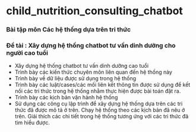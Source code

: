 # child_nutrition_consulting_chatbot

### Bài tập môn Các hệ thống dựa trên tri thức
### Đề tài : Xây dựng hệ thống chatbot tư vấn dinh dưỡng cho người cao tuổi
* Xây dựng hệ thống chatbot tư vấn dinh dưỡng cao tuổi
* Trình bày các kiến thức chuyên môn liên quan đến hệ thống này
* Trình bày về dữ liệu được sử dụng trong hệ thống
* Trình bày các luật/cases/các mối liên kết thông tin được sử dụng để kết nối các tri thức trong hệ thống nhằm thực hiện được bài toán đặt ra.
* Trình bày các kịch bản vận hành hệ thống
* Sử dụng các công cụ lập trình để xây dựng hệ thống dựa trên các tri thức đã được mô tả ở trên. Chạy hệ thống theo các kịch bản đã nêu ở trên. Giải thích các chi tiết trong hệ thống tương ứng với các tri thức đã tìm hiểu được.
